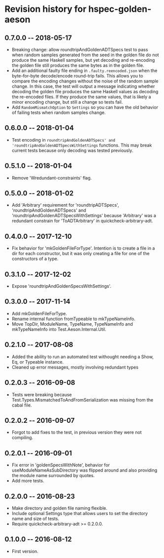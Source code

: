 # Revision history for hspec-golden-aeson

## 0.7.0.0 -- 2018-05-17

* Breaking change: allow roundtripAndGoldenADTSpecs test to pass when random samples generated from the seed in the golden file do not produce the same Haskell samples, but yet decoding and re-encoding the golden file still produces the same bytes as in the golden file.
* Add an additional faulty file ending in `.faulty.reencoded.json` when the byte-for-byte decode/encode round-trip fails. This allows you to compare the encoding changes without the noise of the random sample change. In this case, the test will output a message indicating whether decoding the golden file produces the same Haskell values as decoding the re-encoded files. If they produce the same values, that is likely a minor encoding change, but still a change so tests fail.
* Add `RandomMismatchOption` to `Settings` so you can have the old behavior of failing tests when random samples change.

## 0.6.0.0 -- 2018-01-04

* Test encoding in `roundtripAndGoldenADTSpecs' and 'roundtripAndGoldenADTSpecsWithSettings` functions. This may break current tests because only decoding was tested previously.

## 0.5.1.0 -- 2018-01-04

* Remove 'Wredundant-constraints' flag.

## 0.5.0.0 -- 2018-01-02

* Add 'Arbitrary' requirement for 'roundtripADTSpecs', 'roundtripAndGoldenADTSpecs' and 'roundtripAndGoldenADTSpecsWithSettings' because 'Arbitrary' was a redundant constrain for 'ToADTArbitrary' in quickcheck-arbitrary-adt.

## 0.4.0.0 -- 2017-12-10

* Fix behavior for 'mkGoldenFileForType'. Intention is to create a file in a dir for each constructor, but it was only creating a file for one of the constructors of a type.

## 0.3.1.0 -- 2017-12-02

* Expose 'roundtripAndGoldenSpecsWithSettings'.

## 0.3.0.0  -- 2017-11-14

* Add mkGoldenFileForType.
* Rename internal function fromTypeable to mkTypeNameInfo.
* Move TopDir, ModuleName, TypeName, TypeNameInfo and mkTypeNameInfo into Test.Aeson.Internal.Util.

## 0.2.1.0  -- 2017-08-08

* Added the ability to run an automated test withought needing a Show, Eq, or Typeable instance.
* Cleaned up error messages, mostly involving redundant types

## 0.2.0.3  -- 2016-09-08

* Tests were breaking because Test.Types.MismatchedToAndFromSerialization was
missing from the cabal file.

## 0.2.0.2  -- 2016-09-07

* Forgot to add fixes to the test, in previous version they were not compiling.

## 0.2.0.1  -- 2016-09-01

* Fix error in 'goldenSpecsWithNote', behavior for useModuleNameAsSubDirectory was flipped around and also providing the module name surrounded by quotes.
* Add more tests.

## 0.2.0.0  -- 2016-08-23

* Make directory and golden file naming flexible.
* Include optional Settings type that allows users to set the directory name and size of tests.
* Require quickcheck-arbitrary-adt >= 0.2.0.0.

## 0.1.0.0  -- 2016-08-12

* First version.
